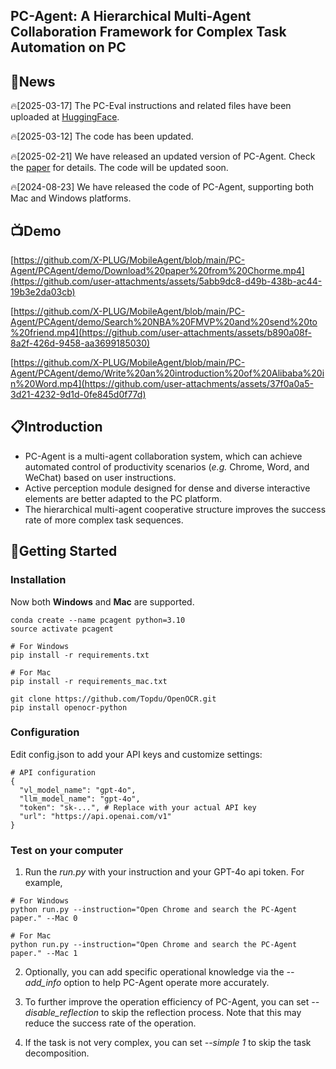 ## PC-Agent: A Hierarchical Multi-Agent Collaboration Framework for Complex Task Automation on PC

## 📢News
🔥[2025-03-17] The PC-Eval instructions and related files have been uploaded at [HuggingFace](https://huggingface.co/datasets/StarBottle/PC-Eval).

🔥[2025-03-12] The code has been updated.

🔥[2025-02-21] We have released an updated version of PC-Agent. Check the [paper](https://arxiv.org/abs/2502.14282) for details. The code will be updated soon.

🔥[2024-08-23] We have released the code of PC-Agent, supporting both Mac and Windows platforms.

## 📺Demo
[https://github.com/X-PLUG/MobileAgent/blob/main/PC-Agent/PCAgent/demo/Download%20paper%20from%20Chorme.mp4](https://github.com/user-attachments/assets/5abb9dc8-d49b-438b-ac44-19b3e2da03cb)

[https://github.com/X-PLUG/MobileAgent/blob/main/PC-Agent/PCAgent/demo/Search%20NBA%20FMVP%20and%20send%20to%20friend.mp4](https://github.com/user-attachments/assets/b890a08f-8a2f-426d-9458-aa3699185030)

[https://github.com/X-PLUG/MobileAgent/blob/main/PC-Agent/PCAgent/demo/Write%20an%20introduction%20of%20Alibaba%20in%20Word.mp4](https://github.com/user-attachments/assets/37f0a0a5-3d21-4232-9d1d-0fe845d0f77d)

## 📋Introduction
* PC-Agent is a multi-agent collaboration system, which can achieve automated control of productivity scenarios (_e.g._ Chrome, Word, and WeChat) based on user instructions.
* Active perception module designed for dense and diverse interactive elements are better adapted to the PC platform.
* The hierarchical multi-agent cooperative structure improves the success rate of more complex task sequences.

<!-- * PC-Agent是一个面向复杂PC任务的多模态智能体框架，基于视觉感知实现多种生产力场景的自动控制，包括Chrome, Word, WeChat等。
* 针对密集多样的可交互元素设计的主动感知模块更好地适应PC平台。
* 层次化多智能体协作结构提高了更复杂任务序列的成功率。
 -->

## 🔧Getting Started

### Installation
Now both **Windows** and **Mac** are supported.
```
conda create --name pcagent python=3.10
source activate pcagent

# For Windows
pip install -r requirements.txt

# For Mac
pip install -r requirements_mac.txt

git clone https://github.com/Topdu/OpenOCR.git
pip install openocr-python
```

### Configuration
Edit config.json to add your API keys and customize settings:
```
# API configuration
{
  "vl_model_name": "gpt-4o",
  "llm_model_name": "gpt-4o",
  "token": "sk-...", # Replace with your actual API key
  "url": "https://api.openai.com/v1"
}
```

### Test on your computer

1. Run the *run.py* with your instruction and your GPT-4o api token. For example,
```
# For Windows
python run.py --instruction="Open Chrome and search the PC-Agent paper." --Mac 0

# For Mac
python run.py --instruction="Open Chrome and search the PC-Agent paper." --Mac 1
```

2. Optionally, you can add specific operational knowledge via the *--add_info* option to help PC-Agent operate more accurately.

3. To further improve the operation efficiency of PC-Agent, you can set *--disable_reflection* to skip the reflection process. Note that this may reduce the success rate of the operation.

4. If the task is not very complex, you can set *--simple 1* to skip the task decomposition.
